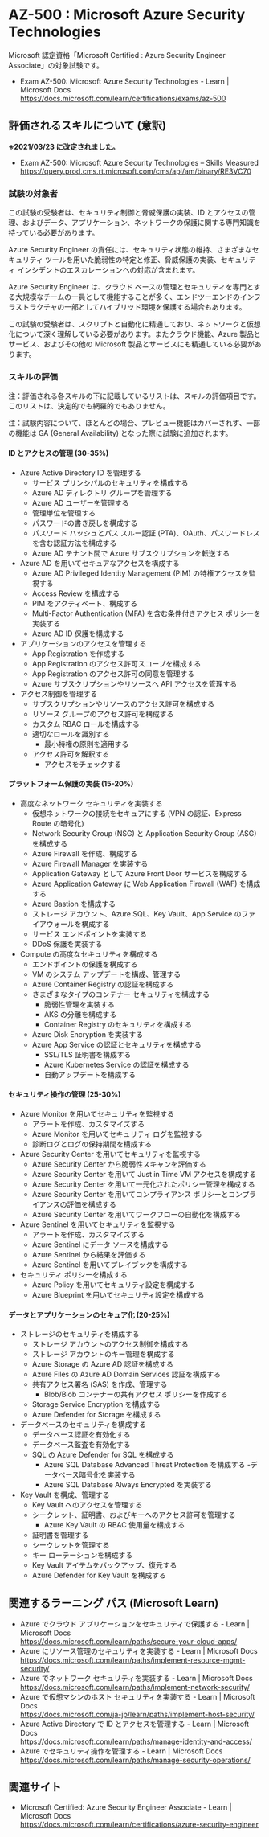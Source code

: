 # AZ-500 : Microsoft Azure Security Technologies
Microsoft 認定資格「Microsoft Certified : Azure Security Engineer Associate」の対象試験です。
- Exam AZ-500: Microsoft Azure Security Technologies - Learn | Microsoft Docs  
https://docs.microsoft.com/learn/certifications/exams/az-500

## 評価されるスキルについて (意訳)
**※2021/03/23 に改定されました。**

- Exam AZ-500: Microsoft Azure Security Technologies – Skills Measured
https://query.prod.cms.rt.microsoft.com/cms/api/am/binary/RE3VC70

### 試験の対象者
この試験の受験者は、セキュリティ制御と脅威保護の実装、ID とアクセスの管理、およびデータ、アプリケーション、ネットワークの保護に関する専門知識を持っている必要があります。

Azure Security Engineer の責任には、セキュリティ状態の維持、さまざまなセキュリティ ツールを用いた脆弱性の特定と修正、脅威保護の実装、セキュリティ インシデントのエスカレーションへの対応が含まれます。

Azure Security Engineer は、クラウド ベースの管理とセキュリティを専門とする大規模なチームの一員として機能することが多く、エンドツーエンドのインフラストラクチャの一部としてハイブリッド環境を保護する場合もあります。

この試験の受験者は、スクリプトと自動化に精通しており、ネットワークと仮想化について深く理解している必要があります。またクラウド機能、Azure 製品とサービス、およびその他の Microsoft 製品とサービスにも精通している必要があります。

### スキルの評価
注：評価される各スキルの下に記載しているリストは、スキルの評価項目です。このリストは、決定的でも網羅的でもありません。

注：試験内容について、ほとんどの場合、プレビュー機能はカバーされず、一部の機能は GA (General Availability) となった際に試験に追加されます。

#### ID とアクセスの管理 (30-35%)
- Azure Active Directory ID を管理する
  - サービス プリンシパルのセキュリティを構成する
  - Azure AD ディレクトリ グループを管理する
  - Azure AD ユーザーを管理する
  - 管理単位を管理する
  - パスワードの書き戻しを構成する
  - パスワード ハッシュとパス スルー認証 (PTA)、OAuth、パスワードレスを含む認証方法を構成する
  - Azure AD テナント間で Azure サブスクリプションを転送する
- Azure AD を用いてセキュアなアクセスを構成する
  - Azure AD Privileged Identity Management (PIM) の特権アクセスを監視する
  - Access Review を構成する
  - PIM をアクティベート、構成する
  - Multi-Factor Authentication (MFA) を含む条件付きアクセス ポリシーを実装する
  - Azure AD ID 保護を構成する
- アプリケーションのアクセスを管理する
  - App Registration を作成する
  - App Registration のアクセス許可スコープを構成する
  - App Registration のアクセス許可の同意を管理する
  - Azure サブスクリプションやリソースへ API アクセスを管理する 
- アクセス制御を管理する
  - サブスクリプションやリソースのアクセス許可を構成する
  - リソース グループのアクセス許可を構成する
  - カスタム RBAC ロールを構成する
  - 適切なロールを識別する
    - 最小特権の原則を適用する
  - アクセス許可を解釈する
    - アクセスをチェックする
#### プラットフォーム保護の実装 (15-20%)
- 高度なネットワーク セキュリティを実装する
  - 仮想ネットワークの接続をセキュアにする (VPN の認証、Express Route の暗号化)
  - Network Security Group (NSG) と Application Security Group (ASG) を構成する
  - Azure Firewall を作成、構成する
  - Azure Firewall Manager を実装する
  - Application Gateway として Azure Front Door サービスを構成する
  - Azure Application Gateway に Web Application Firewall (WAF) を構成する
  - Azure Bastion を構成する
  - ストレージ アカウント、Azure SQL、Key Vault、App Service のファイアウォールを構成する
  - サービス エンドポイントを実装する
  - DDoS 保護を実装する
- Compute の高度なセキュリティを構成する
  - エンドポイントの保護を構成する
  - VM のシステム アップデートを構成、管理する
  - Azure Container Registry の認証を構成する
  - さまざまなタイプのコンテナー セキュリティを構成する
    - 脆弱性管理を実装する
    - AKS の分離を構成する
    - Container Registry のセキュリティを構成する
  - Azure Disk Encryption を実装する
  - Azure App Service の認証とセキュリティを構成する
    - SSL/TLS 証明書を構成する
    - Azure Kubernetes Service の認証を構成する
    - 自動アップデートを構成する
#### セキュリティ操作の管理 (25-30%)
- Azure Monitor を用いてセキュリティを監視する
  - アラートを作成、カスタマイズする
  - Azure Monitor を用いてセキュリティ ログを監視する
  - 診断ログとログの保持期間を構成する
- Azure Security Center を用いてセキュリティを監視する
  - Azure Security Center から脆弱性スキャンを評価する
  - Azure Security Center を用いて Just in Time VM アクセスを構成する
  - Azure Security Center を用いて一元化されたポリシー管理を構成する
  - Azure Security Center を用いてコンプライアンス ポリシーとコンプライアンスの評価を構成する
  - Azure Security Center を用いてワークフローの自動化を構成する
- Azure Sentinel を用いてセキュリティを監視する
  - アラートを作成、カスタマイズする
  - Azure Sentinel にデータ ソースを構成する
  - Azure Sentinel から結果を評価する
  - Azure Sentinel を用いてプレイブックを構成する
- セキュリティ ポリシーを構成する
  - Azure Policy を用いてセキュリティ設定を構成する
  - Azure Blueprint を用いてセキュリティ設定を構成する
#### データとアプリケーションのセキュア化 (20-25%)
- ストレージのセキュリティを構成する
  - ストレージ アカウントのアクセス制御を構成する
  - ストレージ アカウントのキー管理を構成する
  - Azure Storage の Azure AD 認証を構成する
  - Azure Files の Azure AD Domain Services 認証を構成する
  - 共有アクセス署名 (SAS) を作成、管理する
    - Blob/Blob コンテナーの共有アクセス ポリシーを作成する
  - Storage Service Encryption を構成する
  - Azure Defender for Storage を構成する
- データベースのセキュリティを構成する
  - データベース認証を有効化する
  - データベース監査を有効化する
  - SQL の Azure Defender for SQL を構成する
    - Azure SQL Database Advanced Threat Protection を構成する
  -データベース暗号化を実装する
    - Azure SQL Database Always Encrypted を実装する
- Key Vault を構成、管理する
  - Key Vault へのアクセスを管理する
  - シークレット、証明書、およびキーへのアクセス許可を管理する
    - Azure Key Vault の RBAC 使用量を構成する
  - 証明書を管理する
  - シークレットを管理する
  - キー ローテーションを構成する
  - Key Vault アイテムをバックアップ、復元する
  - Azure Defender for Key Vault を構成する

## 関連するラーニング パス (Microsoft Learn)
- Azure でクラウド アプリケーションをセキュリティで保護する - Learn | Microsoft Docs  
https://docs.microsoft.com/learn/paths/secure-your-cloud-apps/
- Azure にリソース管理のセキュリティを実装する - Learn | Microsoft Docs  
https://docs.microsoft.com/learn/paths/implement-resource-mgmt-security/
- Azure でネットワーク セキュリティを実装する - Learn | Microsoft Docs  
https://docs.microsoft.com/learn/paths/implement-network-security/
- Azure で仮想マシンのホスト セキュリティを実装する - Learn | Microsoft Docs  
https://docs.microsoft.com/ja-jp/learn/paths/implement-host-security/
- Azure Active Directory で ID とアクセスを管理する - Learn | Microsoft Docs  
https://docs.microsoft.com/learn/paths/manage-identity-and-access/
- Azure でセキュリティ操作を管理する - Learn | Microsoft Docs  
https://docs.microsoft.com/learn/paths/manage-security-operations/

## 関連サイト
- Microsoft Certified: Azure Security Engineer Associate - Learn | Microsoft Docs  
https://docs.microsoft.com/learn/certifications/azure-security-engineer
